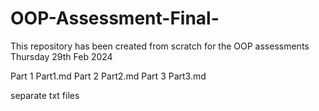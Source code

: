 # OOP-Assessment-Final-
This repository has been created from scratch for the OOP assessments Thursday 29th Feb 2024

Part 1 Part1.md
Part 2 Part2.md
Part 3 Part3.md

separate txt files 

